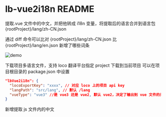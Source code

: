# lb-vue2i18n README

提取.vue 文件中的中文，并把他转成 i18n 变量，将提取后的语言合并到语言包 {rootProject}/lang/zh-CN.json

通过 diff 命令可以比对 {rootProject}/lang/zh-CN.json 比 {rootProject}/lang/en.json 新增了哪些词条

![demo](https://cdn-support.lbkrs.com/uploads/files/201912/CkYBSKTn1pmcScE3mueYCFCcKCWCiKCc.gif)

下载项目多语言文件，支持 loco 翻译平台指定 project 下载到当前项目
可以在项目根目录的 package.json 中设置

```json
"lbVue2i18n": {
  "locoExportKey": "xxxx", // 对应 loco 上的项目 api key
  "langPath": "src/lang", // 默认 /lang
  "vueType": "vue3" //是 vue3 还是 vue2, 默认 vue2，决定了输出到 vue 文件的是 this.$t or t,vue3 大概率写在 setup 中不要加 this, 且不能加 $,vue3 $ 只能加载vue自己的内部变量上
}
```

新增提取 js 文件内的中文
